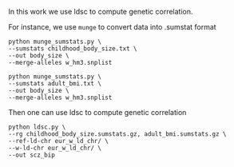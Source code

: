 In this work we use ldsc to compute genetic correlation.


For instance, we use ```munge``` to convert data into .sumstat format

```
python munge_sumstats.py \
--sumstats childhood_body_size.txt \
--out body_size \
--merge-alleles w_hm3.snplist

```


```
python munge_sumstats.py \
--sumstats adult_bmi.txt \
--out body_size \
--merge-alleles w_hm3.snplist

```

Then one can use ldsc to compute genetic correlation

```
python ldsc.py \
--rg childhood_body_size.sumstats.gz, adult_bmi.sumstats.gz \
--ref-ld-chr eur_w_ld_chr/ \
--w-ld-chr eur_w_ld_chr/ \
--out scz_bip
```
